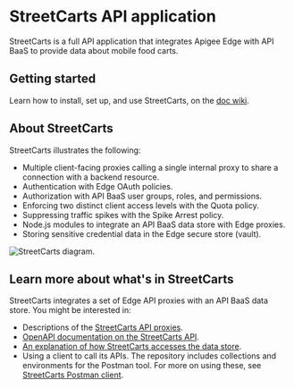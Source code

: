 # StreetCarts API application

StreetCarts is a full API application that integrates Apigee Edge with API BaaS to provide data about mobile food carts.

## Getting started

Learn how to install, set up, and use StreetCarts, on the [doc wiki](https://github.com/apigee/streetcarts/wiki).

## About StreetCarts

StreetCarts illustrates the following:

* Multiple client-facing proxies calling a single internal proxy to share a connection with a backend resource.
* Authentication with Edge OAuth policies.
* Authorization with API BaaS user groups, roles, and permissions.
* Enforcing two distinct client access levels with the Quota policy.
* Suppressing traffic spikes with the Spike Arrest policy.
* Node.js modules to integrate an API BaaS data store with Edge proxies.
* Storing sensitive credential data in the Edge secure store (vault).

![StreetCarts diagram](https://github.com/apigee/streetcarts/blob/master/streetcarts-diagram.png).


## Learn more about what's in StreetCarts

StreetCarts integrates a set of Edge API proxies with an API BaaS data store. You might be interested in:

* Descriptions of the [StreetCarts API proxies](https://github.com/apigee/streetcarts/tree/master/streetcarts/proxies/src/gateway).
* [OpenAPI documentation on the StreetCarts API](https://github.com/apigee/streetcarts/tree/master/streetcarts/specs/openapi).
* [An explanation of how StreetCarts accesses the data store](https://github.com/apigee/streetcarts/tree/master/streetcarts/proxies/src/gateway/data-manager).
* Using a client to call its APIs. The repository includes collections and environments for the Postman tool. For more on using these, see [StreetCarts Postman client](https://github.com/apigee/streetcarts/tree/master/streetcarts/clients/postman).

